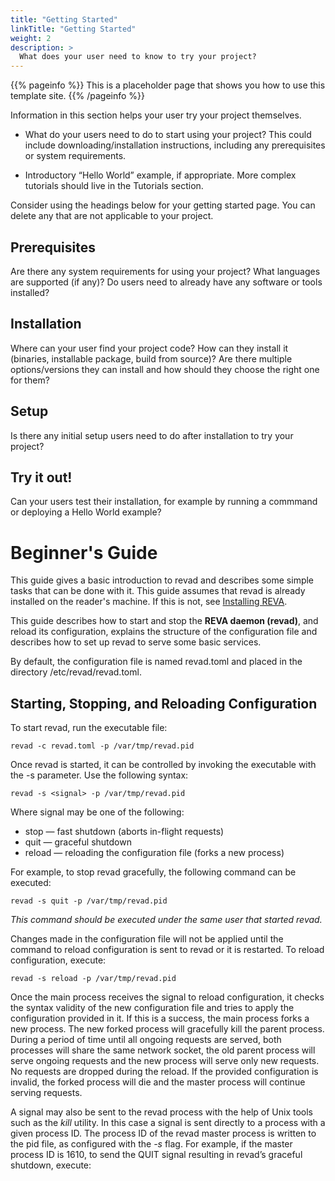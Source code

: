 ```yaml
---
title: "Getting Started"
linkTitle: "Getting Started"
weight: 2
description: >
  What does your user need to know to try your project?
---
```


{{% pageinfo %}}
This is a placeholder page that shows you how to use this template site.
{{% /pageinfo %}}

Information in this section helps your user try your project themselves.

* What do your users need to do to start using your project? This could include downloading/installation instructions, including any prerequisites or system requirements.

* Introductory “Hello World” example, if appropriate. More complex tutorials should live in the Tutorials section.

Consider using the headings below for your getting started page. You can delete any that are not applicable to your project.

## Prerequisites

Are there any system requirements for using your project? What languages are supported (if any)? Do users need to already have any software or tools installed?

## Installation

Where can your user find your project code? How can they install it (binaries, installable package, build from source)? Are there multiple options/versions they can install and how should they choose the right one for them?

## Setup

Is there any initial setup users need to do after installation to try your project?

## Try it out!

Can your users test their installation, for example by running a commmand or deploying a Hello World example?


# Beginner's Guide

This guide gives a basic introduction to revad and describes some simple tasks that can be done with it.
This guide assumes that revad is already installed on the reader's machine.
If this is not, see [Installing REVA](./installing-reva.md).

This guide describes how to start and stop the **REVA daemon (revad)**, and reload its configuration, explains the structure of the configuration
file and describes how to set up revad to serve some basic services.

By default, the configuration file is named revad.toml and placed in the directory /etc/revad/revad.toml. 

## Starting, Stopping, and Reloading Configuration

To start revad, run the executable file:

```
revad -c revad.toml -p /var/tmp/revad.pid
```

Once revad is started, it can be controlled by invoking the executable with the -s parameter. Use the following syntax: 

```
revad -s <signal> -p /var/tmp/revad.pid
```

Where signal may be one of the following:

* stop — fast shutdown (aborts in-flight requests)
* quit — graceful shutdown
* reload — reloading the configuration file (forks a new process)

 For example, to stop revad gracefully, the following command can be executed: 

```
revad -s quit -p /var/tmp/revad.pid
```

*This command should be executed under the same user that started revad.*

Changes made in the configuration file will not be applied until the command to reload configuration is sent to revad or it is restarted. To reload configuration, execute: 

```
revad -s reload -p /var/tmp/revad.pid
```

Once the main process receives the signal to reload configuration, it checks the syntax validity of the new configuration file and tries to apply the configuration provided in it. If this is a success, the main process forks a new process. The new forked process will gracefully kill the parent process. During a period of time until all ongoing requests are served, both processes will share the same network socket, the old parent process will serve ongoing requests and the new process will serve only new requests. No requests are dropped during the reload. If the provided configuration is invalid, the forked process will die and the master process will continue serving requests.

A signal may also be sent to the revad process with the help of Unix tools such as the *kill* utility. In this case a signal is sent directly to a process with a given process ID. The process ID of the revad master process is written to the pid file, as configured with the *-s* flag. For example, if the master process ID is 1610, to send the QUIT signal resulting in revad’s graceful shutdown, execute: 

```

